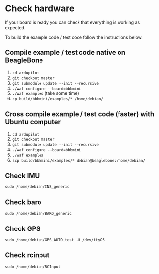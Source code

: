 # Check hardware
If your board is ready you can check that everything is working as expected.

To build the example code / test code follow the instructions below.

## Compile example / test code native on BeagleBone
1. `cd ardupilot`
2. `git checkout master`
3. `git submodule update --init --recursive`
4. `./waf configure --board=bbbmini`
5. `./waf examples` (take some time)
6. `cp build/bbbmini/examples/* /home/debian/`

## Cross compile example / test code (faster) with Ubuntu computer

1. `cd ardupilot`
2. `git checkout master`
3. `git submodule update --init --recursive`
4. `./waf configure --board=bbbmini`
5. `./waf examples`
6. `scp build/bbbmini/examples/* debian@beaglebone:/home/debian/`

## Check IMU
`sudo /home/debian/INS_generic`

## Check baro
`sudo /home/debian/BARO_generic`

## Check GPS
`sudo /home/debian/GPS_AUTO_test -B /dev/ttyO5`

## Check rcinput
`sudo /home/debian/RCInput`
